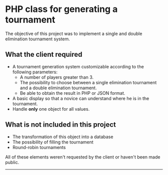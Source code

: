 # PHP class for generating a tournament

The objective of this project was to implement a single and double elimination tournament system.

## What the client required

* A tournament generation system customizable according to the following parameters:
    * A number of players greater than 3.
    * The possibility to choose between a single elimination tournament and a double elimination tournament.
    * Be able to obtain the result in PHP or JSON format.
* A basic display so that a novice can understand where he is in the tournament.
* Handle **only** one object for all values.

## What is not included in this project

* The transformation of this object into a database
* The possibility of filling the tournament
* Round-robin tournaments

All of these elements weren't requested by the client or haven't been made public.

-----------------
